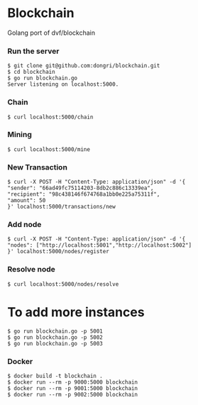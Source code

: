 
# Blockchain

Golang port of dvf/blockchain

### Run the server
```
$ git clone git@github.com:dongri/blockchain.git
$ cd blockchain
$ go run blockchain.go
Server listening on localhost:5000.

```

### Chain
```
$ curl localhost:5000/chain
```

### Mining
```
$ curl localhost:5000/mine
```

### New Transaction
```
$ curl -X POST -H "Content-Type: application/json" -d '{
"sender": "66ad49fc75114203-8db2c886c13339ea",
"recipient": "98c438146f674768a1bb0e225a75311f",
"amount": 50
}' localhost:5000/transactions/new
```

### Add node
```
$ curl -X POST -H "Content-Type: application/json" -d '{
"nodes": ["http://localhost:5001","http://localhost:5002"]
}' localhost:5000/nodes/register
```

### Resolve node
```
$ curl localhost:5000/nodes/resolve 
```

# To add more instances
```
$ go run blockchain.go -p 5001
$ go run blockchain.go -p 5002
$ go run blockchain.go -p 5003
```

### Docker
```
$ docker build -t blockchain .
$ docker run --rm -p 9000:5000 blockchain
$ docker run --rm -p 9001:5000 blockchain
$ docker run --rm -p 9002:5000 blockchain
```
